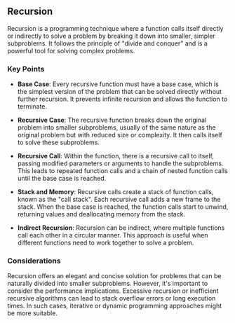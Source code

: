 ## Recursion

Recursion is a programming technique where a function calls itself directly or indirectly to solve a problem by breaking it down into smaller, simpler subproblems. It follows the principle of "divide and conquer" and is a powerful tool for solving complex problems.

### Key Points

- **Base Case**: Every recursive function must have a base case, which is the simplest version of the problem that can be solved directly without further recursion. It prevents infinite recursion and allows the function to terminate.

- **Recursive Case**: The recursive function breaks down the original problem into smaller subproblems, usually of the same nature as the original problem but with reduced size or complexity. It then calls itself to solve these subproblems.

- **Recursive Call**: Within the function, there is a recursive call to itself, passing modified parameters or arguments to handle the subproblems. This leads to repeated function calls and a chain of nested function calls until the base case is reached.

- **Stack and Memory**: Recursive calls create a stack of function calls, known as the "call stack". Each recursive call adds a new frame to the stack. When the base case is reached, the function calls start to unwind, returning values and deallocating memory from the stack.

- **Indirect Recursion**: Recursion can be indirect, where multiple functions call each other in a circular manner. This approach is useful when different functions need to work together to solve a problem.

### Considerations

Recursion offers an elegant and concise solution for problems that can be naturally divided into smaller subproblems. However, it's important to consider the performance implications. Excessive recursion or inefficient recursive algorithms can lead to stack overflow errors or long execution times. In such cases, iterative or dynamic programming approaches might be more suitable.

